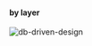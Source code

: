 #### by layer
![db-driven-design](https://lh3.googleusercontent.com/fife/ALs6j_E3pmVa3lmeccVmfeZ2CaYg972ykvHhA2y8jU2gkp9smNc5UvLPamcQPyBFwdSP2UtptEgAvW8jxABM-nXXhNLJSKu7ZAkJlCRhoGEDVTXSSuO4Hvyo6Bqg8DWbSmjlGp3NsgLhU1vtdr46ObSSf15BVlCgpcPJkrGy_GjSF8wCmGvxg0ZLTEcIpGcaTB3UinFZwE6EPpLBCVTmh6BKWeXZNRpmc57XFd2ngD2C2-ZHS-4L573mrNpAnIiEvfRrqaABOJUIoby69JyW2xdHnGKoFf1Uc6i6YZA10sU0__xArGYZGiWBlllHCStEsaExjz2vVjgVz6rDNqQKM0aKZOfPc5HMD9R7qEAAKgjix58JOnUGnc240bTFuC1odaUFmFVXpqzzReqiUlVOcAuolOsQaHi6MkasoPXCREpcuk-a_45-cQ4ZFBkueDv0qxArJx9mLqgTFImJKG0thgd-BZP6GIpK_l-LrQQdF-ndSSAwtS5nVUY7GBM-9OJ-XkzNn5iRiPsvDgP-2KpLl7PRjGhoWpizNMBvKac0T_OIaKxCInxFWSJ_i_3JWXFLmqVeCw74-EgmeZ9QunCNNWNo0MAzja-miJuaXwpZLPvzDcwh7EzJ0MXqKOWStnKhOPnTpon6I5efSJuWbQ2xZzo6z688PbFvNpDDHldnPYTCNgIvuZIaPctQMaRjmn0ccFi5K618AFnyE6SIulzD4Wx-BmkXt0PbSHB-JcTnei3ojDhKw4FwMKC7aTPzie0hJRdMRULTa9aUa2k5Kd_gIoO0ufKE0i9rdcGj0HojUYYj6N8nmok5ieAjGpDAmCBpzrmSTYP4AYC4IIpklbGHpbNSQD_ACfbXnXzQd9hMl5VUROiwN5B8b5FD2SRWCGjU7ori7Jd66fWtyKM4zNg3s3-Z7PdJuxX0wSwERfrZwV9n2YFOyRBmcyi0_D_frP-ISxBRtFVbfhKSJjq-iAntU70fxAMD6cepXyKlO5UEbZw4GBUwJh2F18WO5U6unO4_fUupIfQqMGUO6ArzviqK6s4Zkdr6dSadx3aUg-E5EWtO8PVyToM3LiDZF9d3qcrBx3M6OE-WmOoB1M9Yg4z_fkw0-5sKfh37rZJEE53vWpPstvaao417dT8FqDUThmokvvO-lqrnnsEEsd9x2nFlexsTo2XW2xYLCIeBFV2pNkOAF1fipIpcAn1DNo_8mbRbvC3QfDCxc68_RNKFDZHluYw8fGr2Vnk5j_-THuHH5vnks-bo95NIPm1c_WdCGM9dyf5-nhtqm3ypL1keIVFl6x7xvWj7ZuyKRo5K1CJUB_AXhpe2Tf6lhPoVVQTSfrL3N5eNH5ibXDSUXOgnwr4Pf6yeC9pDd9-nc_wYi4ZgqZvDrmZax5s1WdK9ocNN-hR3wQKNTxR-HmjdbNKdqlaWPE-uSS3O_sawM_-JegulvM5r-YjCG2DclBkq8owk3JHMk9DdDsqaW4PD39e46aKg2sgRSTC4jUIXyP1v-DIyGLBThRh6hsZJymIe86qI5SOdKsAVvaKaer7ifa_KTreDJgStIILxwM3vcA8RWGP4cy5Ziz1MdO30EO9hGmYt6JIhClDZNa09QMDr1Bff8ZDp7g=w1858-h993)
